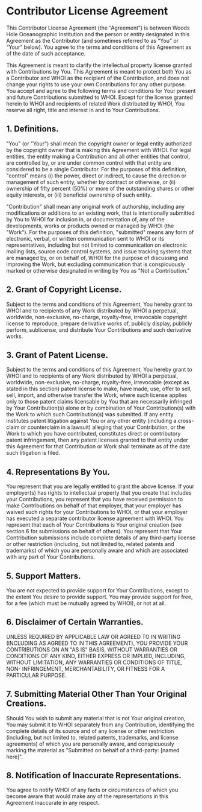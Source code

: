 Contributor License Agreement
=============================

This Contributor License Agreement (the “Agreement”) is between Woods Hole Oceanographic Institution and the person or entity designated in this Agreement as the Contributor (and sometimes referred to as “You” or “Your” below).  You agree to the terms and conditions of this Agreement as of the date of such acceptance.

This Agreement is meant to clarify the intellectual property license granted with Contributions by You. This Agreement is meant to protect both You as a Contributor and WHOI as the recipient of the Contribution, and does not change your rights to use your own Contributions for any other purpose.
You accept and agree to the following terms and conditions for Your present and future Contributions submitted to WHOI. Except for the license granted herein to WHOI and recipients of related Work distributed by WHOI, You reserve all right, title and interest in and to Your Contributions.

## 1. Definitions.

"You" (or "Your") shall mean the copyright owner or legal entity authorized by the copyright owner that is making this Agreement with WHOI. For legal entities, the entity making a Contribution and all other entities that control, are controlled by, or are under common control with that entity are considered to be a single Contributor. For the purposes of this definition, "control" means (i) the power, direct or indirect, to cause the direction or management of such entity, whether by contract or otherwise, or (ii) ownership of fifty percent (50%) or more of the outstanding shares or other equity interests, or (iii) beneficial ownership of such entity.

"Contribution" shall mean any original work of authorship, including any modifications or additions to an existing work, that is intentionally submitted by You to WHOI for inclusion in, or documentation of, any of the developments, works or products owned or managed by WHOI (the "Work"). For the purposes of this definition, "submitted" means any form of electronic, verbal, or written communication sent to WHOI or its representatives, including but not limited to communication on electronic mailing lists, source code control systems, and issue tracking systems that are managed by, or on behalf of, WHOI for the purpose of discussing and improving the Work, but excluding communication that is conspicuously marked or otherwise designated in writing by You as "Not a Contribution."

## 2. Grant of Copyright License. 

Subject to the terms and conditions of this Agreement, You hereby grant to WHOI and to recipients of any Work distributed by WHOI a perpetual, worldwide, non-exclusive, no-charge, royalty-free, irrevocable copyright license to reproduce, prepare derivative works of, publicly display, publicly perform, sublicense, and distribute Your Contributions and such derivative works.

## 3. Grant of Patent License. 

Subject to the terms and conditions of this Agreement, You hereby grant to WHOI and to recipients of any Work distributed by WHOI a perpetual, worldwide, non-exclusive, no-charge, royalty-free, irrevocable (except as stated in this section) patent license to make, have made, use, offer to sell, sell, import, and otherwise transfer the Work, where such license applies only to those patent claims licensable by You that are necessarily infringed by Your Contribution(s) alone or by combination of Your Contribution(s) with the Work to which such Contribution(s) was submitted. If any entity institutes patent litigation against You or any other entity (including a cross-claim or counterclaim in a lawsuit) alleging that your Contribution, or the Work to which you have contributed, constitutes direct or contributory patent infringement, then any patent licenses granted to that entity under this Agreement for that Contribution or Work shall terminate as of the date such litigation is filed.

## 4. Representations By You.  

You represent that you are legally entitled to grant the above license. If your employer(s) has rights to intellectual property that you create that includes your Contributions, you represent that you have received permission to make Contributions on behalf of that employer, that your employer has waived such rights for your Contributions to WHOI, or that your employer has executed a separate contributor license agreement with WHOI.  You represent that each of Your Contributions is Your original creation (see section 6 for submissions on behalf of others). You represent that Your Contribution submissions include complete details of any third-party license or other restriction (including, but not limited to, related patents and trademarks) of which you are personally aware and which are associated with any part of Your Contributions.

## 5. Support Matters.  

You are not expected to provide support for Your Contributions, except to the extent You desire to provide support. You may provide support for free, for a fee (which must be mutually agreed by WHOI), or not at all. 

## 6. Disclaimer of Certain Warranties.  

UNLESS REQUIRED BY APPLICABLE LAW OR AGREED TO IN WRITING (INCLUDING AS AGREED TO IN THIS AGREEMENT), YOU PROVIDE YOUR CONTRIBUTIONS ON AN "AS IS" BASIS, WITHOUT WARRANTIES OR CONDITIONS OF ANY KIND, EITHER EXPRESS OR IMPLIED, INCLUDING, WITHOUT LIMITATION, ANY WARRANTIES OR CONDITIONS OF TITLE, NON- INFRINGEMENT, MERCHANTABILITY, OR FITNESS FOR A PARTICULAR PURPOSE.

## 7. Submitting Material Other Than Your Original Creations.  

Should You wish to submit any material that is not Your original creation, You may submit it to WHOI separately from any Contribution, identifying the complete details of its source and of any license or other restriction (including, but not limited to, related patents, trademarks, and license agreements) of which you are personally aware, and conspicuously marking the material as "Submitted on behalf of a third-party: [named here]".

## 8. Notification of Inaccurate Representations. 

You agree to notify WHOI of any facts or circumstances of which you become aware that would make any of the representations in this Agreement inaccurate in any respect.

